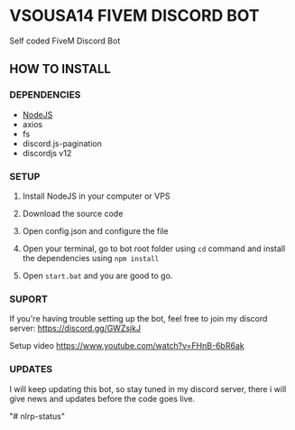 # VSOUSA14 FIVEM DISCORD BOT

Self coded FiveM Discord Bot


## HOW TO INSTALL

### DEPENDENCIES
   * [NodeJS](https://nodejs.org/en/)
   * axios
   * fs
   * discord.js-pagination
   * discordjs v12
    
### SETUP

   1. Install NodeJS in your computer or VPS
    
   2. Download the source code
    
   3. Open config.json and configure the file
     
   4. Open your terminal, go to bot root folder using `cd` command and install the dependencies using `npm install`
    
   5. Open `start.bat` and you are good to go.
    
### SUPORT 

   If you're having trouble setting up the bot, feel free to join my discord server: https://discord.gg/GWZsjkJ
    
   Setup video https://www.youtube.com/watch?v=FHnB-6bR6ak
    
### UPDATES

   I will keep updating this bot, so stay tuned in my discord server, there i will give news and updates before the code goes live.

"# nlrp-status" 
